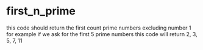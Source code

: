# first_n_prime
this code should return the first count prime numbers excluding number 1
for example if we ask for the first 5 prime numbers this code will return 
  2, 3, 5, 7, 11
